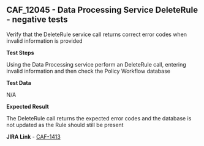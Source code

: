 ## CAF_12045 - Data Processing Service DeleteRule - negative tests ##

Verify that the DeleteRule service call returns correct error codes when invalid information is provided

**Test Steps**

Using the Data Processing service perform an DeleteRule call, entering invalid information and then check the Policy Workflow database

**Test Data**

N/A

**Expected Result**

The DeleteRule call returns the expected error codes and the database is not updated as the Rule should still be present

**JIRA Link** - [CAF-1413](https://jira.autonomy.com/browse/CAF-1413)
